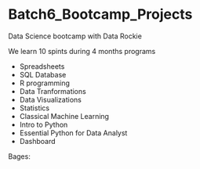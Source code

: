 # Batch6_Bootcamp_Projects
Data Science bootcamp with Data Rockie

We learn 10 spints during 4 months programs

- Spreadsheets
- SQL Database
- R programming
- Data Tranformations
- Data Visualizations
- Statistics
- Classical Machine Learning
- Intro to Python
- Essential Python for Data Analyst
- Dashboard

Bages:
